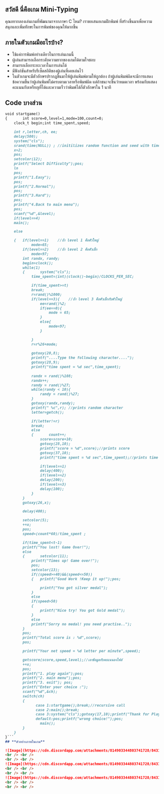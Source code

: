 ## **สวัสดี นี่คือเกม Mini-Typing**
คุณอยากลองเล่นเกมที่พัฒนามาจากภาษา C ไหม?
เราขอเสนอเกมฝึกพิมพ์ ที่สร้างขึ้นมาเพื่อความสนุกและเพิ่มทักษะในการพิมพ์ของคุณให้มากขึ้น

## **ภายในตัวเกมมีอะไรบ้าง?**
* ใช้แค่การพิมพ์อย่างเดียวในการเล่นเกมนี้
* ผู้เล่นสามารถเลือกระดับความยากของเกมได้ตามใจชอบ 
* สามารถเลือกระยะเวลาในการเล่นได้ 
* มีฟังก์ชันสำหรับรีเซ็ตสถิติของผู้เล่นที่เคยเล่นไว้ 
* ในตัวเกมจะมีตัวอักษรปรากฎขึ้นมาให้ผู้เล่นพิมพ์ตามให้ถูกต้อง ถ้าผู้เล่นพิมพ์ผิดจะมีการแสดงข้อความขึ้นว่าผู้เล่นพิมพ์ไม่ครบตามเวลาหรือพิมพ์ผิด 
แต่ถ้าชนะจะขึ้นว่าหมดเวลา พร้อมกับแสดงคะแนนกับเหรียญที่ได้และความเร็วว่าพิมพ์ได้กี่ตัวอักษรใน 1 นาที



## Code บางส่วน


```markdown
void startgame()
{       int score=0,level=1,mode=100,count=0;
	clock_t begin;int time_spent,speed;

	int r,letter,ch, ee;
	delay(500);
	system("cls");
	srand(time(NULL)) ; //initilizes random function and seed with time
	x=2;
	pos;
	setcolor(12);
	printf("Select Difficulty");pos;
	ln
	pos;
	printf("1.Easy");
	pos;
	printf("2.Normal");
	pos;
	printf("3.Hard");
	pos;
	printf("4.Back to main menu");
	pos;
	scanf("%d",&level);
	if(level==4)
	main();

	else

	{   if(level==1)    //ถ้า level 1 คือตัวใหญ่
	    	mode=65;
	    if(level==2)    //ถ้า level 2 คือตัวเล็ก
			mode=97;
		int randx, randy;
		begin=clock();
		while(1)
		{       system("cls");
			time_spent=(int)(clock()-begin)/CLOCKS_PER_SEC;

			if(time_spent>=t)
			break;
			r=rand()%1000;
			if(level==3){    //ถ้า level 3 คือตัวเล็กกับตัวใหญ่
				ee=rand()%2;
				if(ee==0){
					mode = 65;
				}
				else{
					mode=97;
				}

			}
			r=r%26+mode;
			
			gotoxy(20,8);
			printf("....Type the following character....");
			gotoxy(28,9);
			printf("time spent = %d sec",time_spent);
			
			randx = rand()%108;
			randx++;
			randy = rand()%27;
			while(randy < 10){
				randy = rand()%27;
			}
			gotoxy(randx,randy);
			printf(" %c",r); //prints random character
			letter=getch();

			if(letter!=r)
			break;
			else
			{       count++;
				score=score+10;
				gotoxy(28,10);
				printf("score = %d",score);//prints score
				gotoxy(37,10);
				printf("time spent = %d sec",time_spent);//prints time spent during game

				if(level==1)
				delay(400);
				if(level==2)
				delay(200);
				if(level==3)
				delay(100);
			}
		}
		gotoxy(26,x);

		delay(400);

		setcolor(5);
		++x;
		pos;
		speed=(count*60)/time_spent ;

		if(time_spent<t-1)
		printf("You lost! Game Over!");
		else
		{       setcolor(11);
			printf("Times up! Game over!");
			pos;
			setcolor(13);
			if((speed>=40)&&(speed<=50))
			{	printf("Good Work !Keep it up!");pos;

				printf("You got silver medal");
			}
			else
			if(speed>50)
			{
				printf("Nice try! You got Gold medal");
			}
			else
			printf("Sorry no medal! you need practise..");
		}
		pos;
		printf("Total score is : %d",score);
		pos;

		printf("Your net speed = %d letter per minute",speed);

		getscore(score,speed,level);//เอาข้อมูลกับคะแนนลงไฟล์
		++x;
		pos;
		printf("1. play again");pos;
		printf("2. main menu");pos;
		printf("3. exit"); pos;
		printf("Enter your choice :");
		scanf("%d",&ch);
		switch(ch)
		{
		      case 1:startgame();break;//recursive call
		      case 2:main();break;
		      case 3:system("cls");gotoxy(17,10);printf("Thank for Playing");delay(1000);exit(1);
		      default:pos;printf("wrong choice!");pos;
				main();
		}
	}
}```
## **ตัวอย่างภาพในเกม**

![Image](https://cdn.discordapp.com/attachments/814903344803741728/843160109030572052/Main_menu.PNG)
<br /> <br />
<br /> <br />
![Image](https://cdn.discordapp.com/attachments/814903344803741728/843160112759177236/Select_Difficulty.PNG)
<br /> <br />
<br /> <br />
![Image](https://cdn.discordapp.com/attachments/814903344803741728/843162349270990848/Time_set.PNG)
<br /> <br />
<br /> <br />
